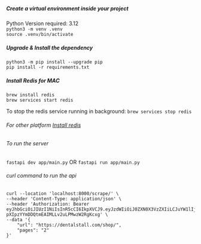 ##### Create a virtual environment inside your project
Python Version required: 3.12 \
```python3 -m venv .venv``` \
```source .venv/bin/activate```

##### Upgrade & Install the dependency
```python3 -m pip install --upgrade pip``` \
```pip install -r requirements.txt```

##### Install Redis for MAC
```brew install redis``` \
```brew services start redis```

To stop the redis service running in background: ```brew services stop redis```

###### For other platform [Install redis](https://redis.io/docs/latest/operate/oss_and_stack/install/install-redis/)

###### To run the server
```fastapi dev app/main.py``` 
OR
```fastapi run app/main.py```

###### curl command to run the api
```
curl --location 'localhost:8000/scrape/' \
--header 'Content-Type: application/json' \
--header 'Authorization: Bearer eyJhbGciOiJIUzI1NiIsInR5cCI6IkpXVCJ9.eyJzdWIiOiJ0ZXN0X3VzZXIiLCJuYW1lIjoidGVzdCB1c2VyIHdpdGggbm8gZXhwaXJhdGlvbiIsImlhdCI6MTcyNDYxMjU4OH0.GzwaK_x-pXIpzYYmDDQtmEAIMLLv2uLPMwzW2RgKcxg' \
--data '{
    "url": "https://dentalstall.com/shop/",
    "pages": "2"
}'
```
